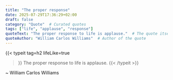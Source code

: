 ```yaml
---
title: "The proper response"
date: 2025-07-29T17:36:29+02:00
draft: false
category: "Quote"  # Curated quotes
tags: ["life", "applause", "response"]
quoteText: "The proper response to life is applause."  # The quote itself
quoteAuthor: "William Carlos Williams"  # Author of the quote
---
```

{{< typeit 
  tag=h2
  lifeLike=true
>}}
The proper response to life is applause.
{{< /typeit >}}

~ William Carlos Williams
